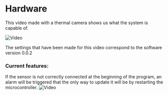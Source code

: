 # Hardware

This video made with a thermal camera shows us what the system is capable of.

![Video](https://github.com/FOSH-following-demand/thermostatic-water-bath/tree/master/hardware/flirImage.gif)

The settings that have been made for this video correspond to the software version 0.0.2

### Current features:

If the sensor is not correctly connected at the beginning of the program, an alarm will be triggered that the only way to update it will be by restarting the microcontroller.
![Video](https://github.com/FOSH-following-demand/thermostatic-water-bath/tree/master/hardware/AlarmTest.gif)
